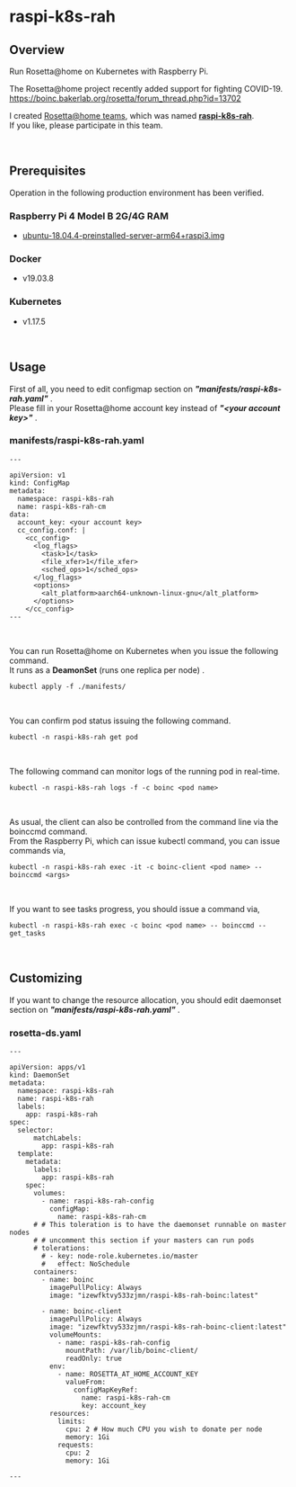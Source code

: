 # raspi-k8s-rah
## Overview
Run Rosetta@home on Kubernetes with Raspberry Pi.  

The Rosetta@home project recently added support for fighting COVID-19.  
https://boinc.bakerlab.org/rosetta/forum_thread.php?id=13702  

I created [Rosetta@home teams](https://boinc.bakerlab.org/rosetta/team.php), which was named [**raspi-k8s-rah**](https://boinc.bakerlab.org/rosetta/team_display.php?teamid=20154).  
If you like, please participate in this team.  

&nbsp;



## Prerequisites
Operation in the following production environment has been verified.  

### Raspberry Pi 4 Model B 2G/4G RAM
 - [ubuntu-18.04.4-preinstalled-server-arm64+raspi3.img](https://ubuntu.com/download/raspberry-pi)

### Docker
 - v19.03.8

### Kubernetes
 - v1.17.5

&nbsp;



## Usage
First of all, you need to edit configmap section on _**"manifests/raspi-k8s-rah.yaml"**_ .  
Please fill in your Rosetta@home account key instead of _**"\<your account key\>"**_ .  

### manifests/raspi-k8s-rah.yaml
```
---

apiVersion: v1
kind: ConfigMap
metadata:
  namespace: raspi-k8s-rah
  name: raspi-k8s-rah-cm
data:
  account_key: <your account key>
  cc_config.conf: |
    <cc_config>
      <log_flags>
        <task>1</task>
        <file_xfer>1</file_xfer>
        <sched_ops>1</sched_ops>
      </log_flags>
      <options>
        <alt_platform>aarch64-unknown-linux-gnu</alt_platform>
      </options>
    </cc_config>
---
```

&nbsp;

You can run Rosetta@home on Kubernetes when you issue the following command.  
It runs as a **DeamonSet** (runs one replica per node) .

```
kubectl apply -f ./manifests/
```

&nbsp;
  
You can confirm pod status issuing the following command.  

```
kubectl -n raspi-k8s-rah get pod
```

&nbsp;

The following command can monitor logs of the running pod in real-time.

```
kubectl -n raspi-k8s-rah logs -f -c boinc <pod name>
```

&nbsp;

As usual, the client can also be controlled from the command line via the boinccmd command.  
From the Raspberry Pi, which can issue kubectl command, you can issue commands via,

```
kubectl -n raspi-k8s-rah exec -it -c boinc-client <pod name> -- boinccmd <args>
```

&nbsp;

If you want to see tasks progress, you should issue a command via,

```
kubectl -n raspi-k8s-rah exec -c boinc <pod name> -- boinccmd --get_tasks
```

&nbsp;



## Customizing
If you want to change the resource allocation, you should edit daemonset section on  _**"manifests/raspi-k8s-rah.yaml"**_ .  

### rosetta-ds.yaml

```
---

apiVersion: apps/v1
kind: DaemonSet
metadata:
  namespace: raspi-k8s-rah
  name: raspi-k8s-rah
  labels:
    app: raspi-k8s-rah
spec:
  selector:
      matchLabels:
        app: raspi-k8s-rah
  template:
    metadata:
      labels:
        app: raspi-k8s-rah
    spec:
      volumes:
        - name: raspi-k8s-rah-config
          configMap: 
            name: raspi-k8s-rah-cm
      # # This toleration is to have the daemonset runnable on master nodes
      # # uncomment this section if your masters can run pods
      # tolerations:
        # - key: node-role.kubernetes.io/master
        #   effect: NoSchedule
      containers:
        - name: boinc
          imagePullPolicy: Always
          image: "izewfktvy533zjmn/raspi-k8s-rah-boinc:latest"

        - name: boinc-client
          imagePullPolicy: Always
          image: "izewfktvy533zjmn/raspi-k8s-rah-boinc-client:latest"
          volumeMounts:
            - name: raspi-k8s-rah-config
              mountPath: /var/lib/boinc-client/
              readOnly: true
          env:
            - name: ROSETTA_AT_HOME_ACCOUNT_KEY
              valueFrom:
                configMapKeyRef:
                  name: raspi-k8s-rah-cm
                  key: account_key
          resources:
            limits:
              cpu: 2 # How much CPU you wish to donate per node
              memory: 1Gi
            requests:
              cpu: 2
              memory: 1Gi

---
```
